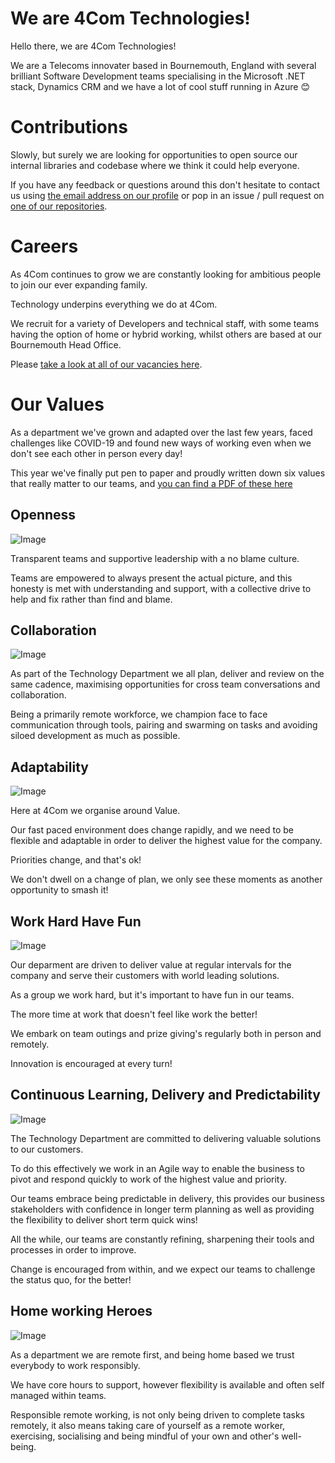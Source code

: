# We are 4Com Technologies!

Hello there, we are 4Com Technologies! 

We are a Telecoms innovater based in Bournemouth, England with several brilliant Software Development teams specialising in the Microsoft .NET stack, Dynamics CRM and we have a lot of cool stuff running in Azure 😊

# Contributions

Slowly, but surely we are looking for opportunities to open source our internal libraries and codebase where we think it could help everyone. 

If you have any feedback or questions around this don't hesitate to contact us using [the email address on our profile](https://github.com/4Com) or pop in an issue / pull request on [one of our repositories](https://github.com/orgs/4Com/repositories).

# Careers

As 4Com continues to grow we are constantly looking for ambitious people to join our ever expanding family.

Technology underpins everything we do at 4Com. 

We recruit for a variety of Developers and technical staff, with some teams having the option of home or hybrid working, whilst others are based at our Bournemouth Head Office. 

Please [take a look at all of our vacancies here](https://www.4com.co.uk/careers/#vacancies).

# Our Values

As a department we've grown and adapted over the last few years, faced challenges like COVID-19 and found new ways of working even when we don't see each other in person every day!

This year we've finally put pen to paper and proudly written down six values that really matter to our teams, and 
[you can find a PDF of these here](4ComTechnologyValues.pdf)

## Openness
![Image](./img/openness.png "Openness")

Transparent teams and supportive leadership with a no blame culture.

Teams are empowered to always present the actual picture, and this honesty is met with understanding and support, with a collective drive to help and fix rather than find and blame. 

## Collaboration
![Image](/img/collaboration.png "Collaboration")

As part of the Technology Department we all plan, deliver and review on the same cadence, maximising opportunities for cross team conversations and collaboration. 

Being a primarily remote workforce, we champion face to face communication through tools, pairing and swarming on tasks and avoiding siloed development as much as possible.

## Adaptability
![Image](/img/adaptability.png "Adaptability")

Here at 4Com we organise around Value. 

Our fast paced environment does change rapidly, and we need to be flexible and adaptable in order to deliver the highest value for the company. 

Priorities change, and that's ok! 

We don't dwell on a change of plan, we only see these moments as another opportunity to smash it!

## Work Hard Have Fun
![Image](/img/workhardhavefun.png "Work Hard Have Fun")

Our deparment are driven to deliver value at regular intervals for the company and serve their customers with world leading solutions.

As a group we work hard, but it's important to have fun in our teams. 

The more time at work that doesn't feel like work the better! 

We embark on team outings and prize giving's regularly both in person and remotely. 

Innovation is encouraged at every turn!

## Continuous Learning, Delivery and Predictability
![Image](/img/continuouslearning.png "Continuous Learning, Delivery and Predictability")

The Technology Department are committed to delivering valuable solutions to our customers. 

To do this effectively we work in an Agile way to enable the business to pivot and respond quickly to work of the highest value and priority.

Our teams embrace being predictable in delivery, this provides our business stakeholders with confidence in longer term planning as well as providing the flexibility to deliver short term quick wins! 

All the while, our teams are constantly refining, sharpening their tools and processes in order to improve. 

Change is encouraged from within, and we expect our teams to challenge the status quo, for the better!

## Home working Heroes
![Image](/img/homeworkingheroes.png "Home working Heroes")

As a department we are remote first, and being home based we trust everybody to work responsibly. 

We have core hours to support, however flexibility is available and often self managed within teams.

Responsible remote working, is not only being driven to complete tasks remotely, it also means taking care of yourself as a remote worker, exercising, socialising and being mindful of your own and other's well-being.